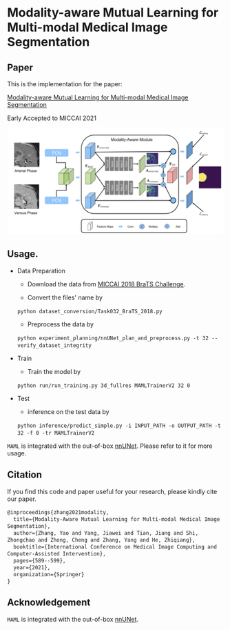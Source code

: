 # Modality-aware Mutual Learning for Multi-modal Medical Image Segmentation

## Paper

This is the implementation for the paper:

[Modality-aware Mutual Learning for Multi-modal Medical Image Segmentation](https://arxiv.org/pdf/2107.09842.pdf)

Early Accepted to MICCAI 2021

![image](https://github.com/YaoZhang93/MAML/blob/main/figs/MAML.png)

## Usage. 

* Data Preparation

  - Download the data from [MICCAI 2018 BraTS Challenge](https://www.med.upenn.edu/sbia/brats2018/data.html).

  - Convert the files' name by

  `python dataset_conversion/Task032_BraTS_2018.py`

  - Preprocess the data by

  `python experiment_planning/nnUNet_plan_and_preprocess.py -t 32 --verify_dataset_integrity`

* Train

  - Train the model by

  `python run/run_training.py 3d_fullres MAMLTrainerV2 32 0`

* Test

  - inference on the test data by

  `python inference/predict_simple.py -i INPUT_PATH -o OUTPUT_PATH -t 32 -f 0 -tr MAMLTrainerV2`

 `MAML` is integrated with the out-of-box [nnUNet](https://github.com/MIC-DKFZ/nnUNet). Please refer to it for more usage.

## Citation

If you find this code and paper useful for your research, please kindly cite our paper.

```
@inproceedings{zhang2021modality,
  title={Modality-Aware Mutual Learning for Multi-modal Medical Image Segmentation},
  author={Zhang, Yao and Yang, Jiawei and Tian, Jiang and Shi, Zhongchao and Zhong, Cheng and Zhang, Yang and He, Zhiqiang},
  booktitle={International Conference on Medical Image Computing and Computer-Assisted Intervention},
  pages={589--599},
  year={2021},
  organization={Springer}
}
```

## Acknowledgement

`MAML` is integrated with the out-of-box [nnUNet](https://github.com/MIC-DKFZ/nnUNet).
